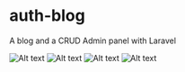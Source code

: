 # auth-blog
A blog and a CRUD Admin panel with Laravel

![Alt text](https://i.ibb.co/gzsVRmx/Opera-Snapshot-2021-04-16-143702-blog-test.png)
![Alt text](https://i.ibb.co/NTcj8Ky/Opera-Snapshot-2021-04-16-143932-blog-test.png)
![Alt text](https://i.ibb.co/jMnnJZL/Opera-Snapshot-2021-04-16-144020-blog-test.png)
![Alt text](https://i.ibb.co/r4vsjDw/Opera-Snapshot-2021-04-16-144245-blog-test.png)
